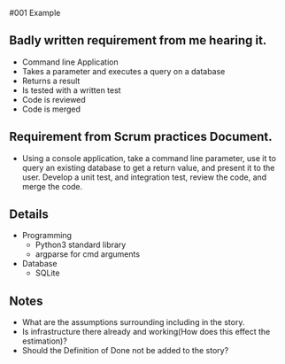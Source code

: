 #001 Example

## Badly written requirement from me hearing it.

- Command line Application
- Takes a parameter and executes a query on a database
- Returns a result 
- Is tested with a written test
- Code is reviewed 
- Code is merged


## Requirement from Scrum practices Document. 

- Using a console application, take a command line parameter, use it to query an existing database to get a return value, and present it to the user. Develop a unit test, and integration test, review the code, and merge the code.

## Details 

- Programming
  - Python3 standard library
  - argparse for cmd arguments
- Database 
  - SQLite


## Notes

- What are the assumptions surrounding including in the story.
- Is infrastructure there already and working(How does this effect the estimation)?
- Should the Definition of Done not be added to the story?


